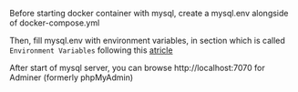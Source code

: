 Before starting docker container with mysql, create a mysql.env alongside of docker-compose.yml

Then, fill mysql.env with environment variables, in section which is called ```Environment Variables``` following this [atricle](https://hub.docker.com/_/mysql)

After start of mysql server, you can browse http://localhost:7070 for Adminer (formerly phpMyAdmin)

